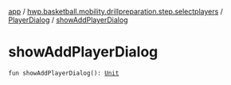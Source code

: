 [app](../../index.md) / [hwp.basketball.mobility.drillpreparation.step.selectplayers](../index.md) / [PlayerDialog](index.md) / [showAddPlayerDialog](.)

# showAddPlayerDialog

`fun showAddPlayerDialog(): `[`Unit`](https://kotlinlang.org/api/latest/jvm/stdlib/kotlin/-unit/index.html)